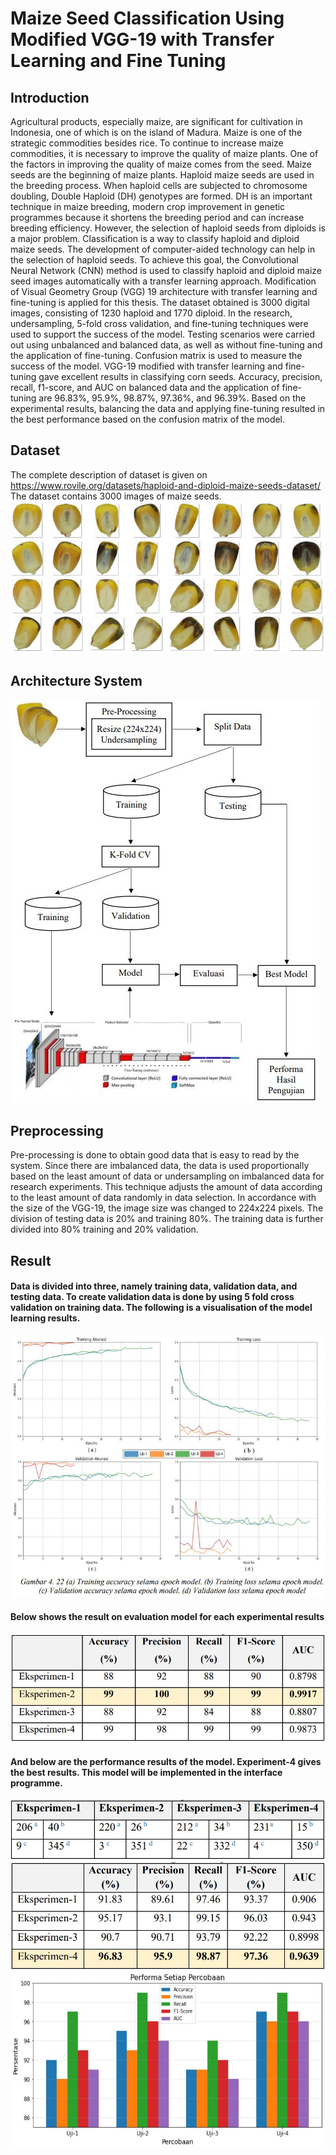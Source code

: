 # Maize Seed Classification Using Modified VGG-19 with Transfer Learning and Fine Tuning

## Introduction
Agricultural products, especially maize, are significant for cultivation in Indonesia, one of which is on the island of Madura. Maize is one of the strategic commodities besides rice. To continue to increase maize commodities, it is necessary to improve the quality of maize plants. One of the factors in improving the quality of maize comes from the seed. Maize seeds are the beginning of maize plants. Haploid maize seeds are used in the breeding process. When haploid cells are subjected to chromosome doubling, Double Haploid (DH) genotypes are formed. DH is an important technique in maize breeding, modern crop improvement in genetic programmes because it shortens the breeding period and can increase breeding efficiency. However, the selection of haploid seeds from diploids is a major problem. Classification is a way to classify haploid and diploid maize seeds. The development of computer-aided technology can help in the selection of haploid seeds. To achieve this goal, the Convolutional Neural Network (CNN) method is used to classify haploid and diploid maize seed images automatically with a transfer learning approach. Modification of Visual Geometry Group (VGG) 19 architecture with transfer learning and fine-tuning is applied for this thesis. The dataset obtained is 3000 digital images, consisting of 1230 haploid and 1770 diploid. In the research, undersampling, 5-fold cross validation, and fine-tuning techniques were used to support the success of the model. Testing scenarios were carried out using unbalanced and balanced data, as well as without fine-tuning and the application of fine-tuning. Confusion matrix is used to measure the success of the model. VGG-19 modified with transfer learning and fine-tuning gave excellent results in classifying corn seeds. Accuracy, precision, recall, f1-score, and AUC on balanced data and the application of fine-tuning are 96.83%, 95.9%, 98.87%, 97.36%, and 96.39%. Based on the experimental results, balancing the data and applying fine-tuning resulted in the best performance based on the confusion matrix of the model.

## Dataset
The complete description of dataset is given on https://www.rovile.org/datasets/haploid-and-diploid-maize-seeds-dataset/ The dataset contains 3000 images of maize seeds.
![alt text](https://github.com/AndykaSaputra25/Classification-of-Maize-Seeds/blob/master/image/dataset.jpg?raw=True)

## Architecture System
![alt text](https://github.com/AndykaSaputra25/Classification-of-Maize-Seeds/blob/master/image/arsitektur.JPG?raw=True)

## Preprocessing
Pre-processing is done to obtain good data that is easy to read by the system. Since there are imbalanced data, the data is used proportionally based on the least amount of data or undersampling on imbalanced data for research experiments. This technique adjusts the amount of data according to the least amount of data randomly in data selection. In accordance with the size of the VGG-19, the image size was changed to 224x224 pixels. The division of testing data is 20% and training 80%. The training data is further divided into 80% training and 20% validation.

## Result
#### Data is divided into three, namely training data, validation data, and testing data. To create validation data is done by using 5 fold cross validation on training data. The following is a visualisation of the model learning results.
![alt text](https://github.com/AndykaSaputra25/Classification-of-Maize-Seeds/blob/master/image/training.JPG?raw=True)

#### Below shows the result on evaluation model for each experimental results
![alt text](https://github.com/AndykaSaputra25/Classification-of-Maize-Seeds/blob/master/image/training%20evaluation.JPG?raw=True)

#### And below are the performance results of the model. Experiment-4 gives the best results. This model will be implemented in the interface programme.
![alt text](https://github.com/AndykaSaputra25/Classification-of-Maize-Seeds/blob/master/image/confusion.JPG?raw=True)
![alt text](https://github.com/AndykaSaputra25/Classification-of-Maize-Seeds/blob/master/image/perform%20model.JPG?raw=True)
![alt text](https://github.com/AndykaSaputra25/Classification-of-Maize-Seeds/blob/master/image/visualisasi.JPG?raw=True)
